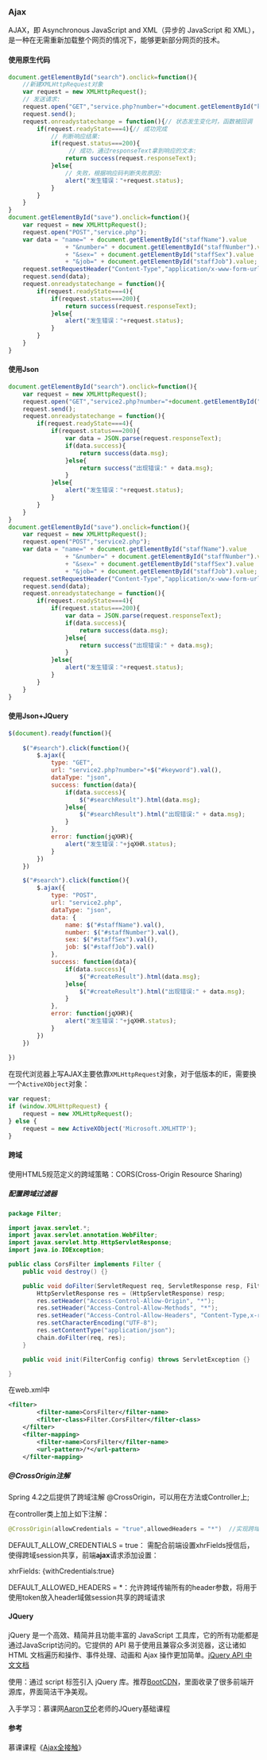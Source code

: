 ### Ajax

AJAX，即 Asynchronous JavaScript and XML（异步的 JavaScript 和 XML），是一种在无需重新加载整个网页的情况下，能够更新部分网页的技术。

#### 使用原生代码

```js
document.getElementById("search").onclick=function(){
    //新建XMLHttpRequest对象
    var request = new XMLHttpRequest();
    // 发送请求:
    request.open("GET","service.php?number="+document.getElementById("keyword").value);
    request.send();
    request.onreadystatechange = function(){// 状态发生变化时，函数被回调
        if(request.readyState===4){// 成功完成
            // 判断响应结果:
            if(request.status===200){
                 // 成功，通过responseText拿到响应的文本:
                return success(request.responseText);
            }else{
                // 失败，根据响应码判断失败原因:
                alert("发生错误："+request.status);
            }
        }
    }
}
document.getElementById("save").onclick=function(){
    var request = new XMLHttpRequest();
    request.open("POST","service.php");
    var data = "name=" + document.getElementById("staffName").value 
                + "&number=" + document.getElementById("staffNumber").value 
                + "&sex=" + document.getElementById("staffSex").value 
                + "&job=" + document.getElementById("staffJob").value;
    request.setRequestHeader("Content-Type","application/x-www-form-urlencoded");
    request.send(data);
    request.onreadystatechange = function(){
        if(request.readyState===4){
            if(request.status===200){
                return success(request.responseText);
            }else{
                alert("发生错误："+request.status);
            }
        }
    }
}

```

#### 使用Json

```javascript
document.getElementById("search").onclick=function(){
    var request = new XMLHttpRequest();
    request.open("GET","service2.php?number="+document.getElementById("keyword").value);
    request.send();
    request.onreadystatechange = function(){
        if(request.readyState===4){
            if(request.status===200){
                var data = JSON.parse(request.responseText);
                if(data.success){
                    return success(data.msg);
                }else{
                    return success("出现错误:" + data.msg);
                }
            }else{
                alert("发生错误："+request.status);
            }
        }
    }
}
document.getElementById("save").onclick=function(){
    var request = new XMLHttpRequest();
    request.open("POST","service2.php");
    var data = "name=" + document.getElementById("staffName").value 
                + "&number=" + document.getElementById("staffNumber").value 
                + "&sex=" + document.getElementById("staffSex").value 
                + "&job=" + document.getElementById("staffJob").value;
    request.setRequestHeader("Content-Type","application/x-www-form-urlencoded");
    request.send(data);
    request.onreadystatechange = function(){
        if(request.readyState===4){
            if(request.status===200){
                var data = JSON.parse(request.responseText);
                if(data.success){
                    return success(data.msg);
                }else{
                    return success("出现错误:" + data.msg);
                }
            }else{
                alert("发生错误："+request.status);
            }
        }
    }
}
```

#### 使用Json+JQuery

```javascript
$(document).ready(function(){
    
	$("#search").click(function(){        
		$.ajax({
            type: "GET",
            url: "service2.php?number="+$("#keyword").val(),
            dataType: "json",
            success: function(data){
                if(data.success){
                    $("#searchResult").html(data.msg);
                }else{
                    $("#searchResult").html("出现错误:" + data.msg);
                }
            },
            error: function(jqXHR){
                alert("发生错误："+jqXHR.status);
            }
        })
    })

    $("#search").click(function(){   
        $.ajax({
            type: "POST",
            url: "service2.php",
            dataType: "json",
            data: {
                name: $("#staffName").val(),
                number: $("#staffNumber").val(),
                sex: $("#staffSex").val(),
                job: $("#staffJob").val()
            },
            success: function(data){
                if(data.success){
                    $("#createResult").html(data.msg);
                }else{
                    $("#createResult").html("出现错误:" + data.msg);
                }
            },
            error: function(jqXHR){
                alert("发生错误："+jqXHR.status);
            }
        })
    })
    
})
```

在现代浏览器上写AJAX主要依靠`XMLHttpRequest`对象，对于低版本的IE，需要换一个`ActiveXObject`对象：

```js
var request;
if (window.XMLHttpRequest) {
    request = new XMLHttpRequest();
} else {
    request = new ActiveXObject('Microsoft.XMLHTTP');
}
```

#### 跨域

使用HTML5规范定义的跨域策略：CORS(Cross-Origin Resource Sharing)

##### 配置跨域过滤器

```java
package Filter;

import javax.servlet.*;
import javax.servlet.annotation.WebFilter;
import javax.servlet.http.HttpServletResponse;
import java.io.IOException;

public class CorsFilter implements Filter {
    public void destroy() {}

    public void doFilter(ServletRequest req, ServletResponse resp, FilterChain chain) throws ServletException, IOException {
        HttpServletResponse res = (HttpServletResponse) resp;
        res.setHeader("Access-Control-Allow-Origin", "*");
        res.setHeader("Access-Control-Allow-Methods", "*");
        res.setHeader("Access-Control-Allow-Headers", "Content-Type,x-requested-with");
        res.setCharacterEncoding("UTF-8");
        res.setContentType("application/json");
        chain.doFilter(req, res);
    }

    public void init(FilterConfig config) throws ServletException {}

}
```

在web.xml中

```xml
<filter>
        <filter-name>CorsFilter</filter-name>
        <filter-class>Filter.CorsFilter</filter-class>
    </filter>
    <filter-mapping>
        <filter-name>CorsFilter</filter-name>
        <url-pattern>/*</url-pattern>
    </filter-mapping>
```

##### @CrossOrigin注解

Spring 4.2之后提供了跨域注解 @CrossOrigin，可以用在方法或Controller上;

在controller类上加上如下注解：

```java
@CrossOrigin(allowCredentials = "true",allowedHeaders = "*")  //实现跨域
```

DEFAULT_ALLOW_CREDENTIALS = true：
需配合前端设置xhrFields授信后，使得跨域session共享，前端**ajax**请求添加设置：

xhrFields: {withCredentials:true}

DEFAULT_ALLOWED_HEADERS = *：允许跨域传输所有的header参数，将用于使用token放入header域做session共享的跨域请求

#### JQuery

jQuery 是一个高效、精简并且功能丰富的 JavaScript 工具库，它的所有功能都是通过JavaScript访问的。它提供的 API 易于使用且兼容众多浏览器，这让诸如 HTML 文档遍历和操作、事件处理、动画和 Ajax 操作更加简单。[jQuery API 中文文档](https://www.jquery123.com/)

使用：通过 script 标签引入 jQuery 库。推荐[BootCDN](https://www.bootcdn.cn/)，里面收录了很多前端开源库，界面简洁干净美观。

入手学习：慕课网[Aaron艾伦](https://www.imooc.com/u/290139/courses?sort=publish)老师的JQuery基础课程



#### 参考

慕课课程《[Ajax全接触](https://www.imooc.com/learn/250)》
